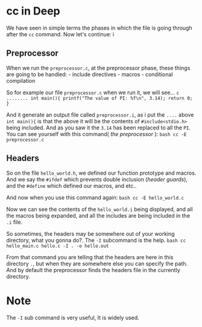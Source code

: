 # cc in Deep

We have seen in simple terms the phases in which the file is going through after the `cc` command. Now let's continue:
i

## Preprocessor
 
When we run the `preprocessor.c`, at the preprocessor phase, these things are going to be handled:
    - include directives
    - macros
    - conditional compilation

So for example our file `preprocessor.c` when we run it, we will see...
    ```c
    ........
    int main(){
        printf("The value of PI: %f\n", 3.14);
        return 0;
    }
    ```

And it generate an output file called `preprocessor.i`, as i put the `....` above `int main(){` is that the above it will be the contents of `#include<stdio.h>` being included. And as you saw it the `3.14` has been replaced to all the `PI`. You can see yourself with this command( *the preprocessor* ):
    ```bash
    cc -E preprocessor.c
    ```

## Headers

So on the file `hello_world.h`, we defined our function prototype and macros. And we say the `#ifdef` which prevents double inclusion (*header guards*), and the `#define` which defined our macros, and etc..

And now when you use this command again:
    ```bash
    cc -E hello_world.c
    ```

Now we can see the contents of the `hello_world.i` being displayed, and all the macros being expanded, and all the includes are being included in the `.i` file.

So sometimes, the headers may be somewhere out of your working directory, what you gonna do?. The `-I` subcommand is the help.
    ```bash
    cc hello_main.c hello.c -I . -o hello.out
    ```

From that command you are telling that the headers are here in this directory `.`, but when they are somewhere else you can specify the path. And by default the preprocessor finds the headers file in the currently directory.

# Note

The `-I` sub command is very useful, It is widely used.
